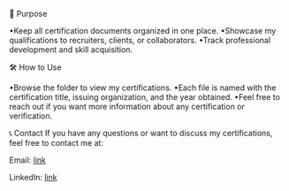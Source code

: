 🎯 Purpose

•Keep all certification documents organized in one place.
•Showcase my qualifications to recruiters, clients, or collaborators.
•Track professional development and skill acquisition.

🛠️ How to Use

•Browse the folder to view my certifications.
•Each file is named with the certification title, issuing organization, and the year obtained.
•Feel free to reach out if you want more information about any certification or verification.

📞 Contact
If you have any questions or want to discuss my certifications, feel free to contact me at:

Email: [link](muralikrishnacm017@gmail.com)

LinkedIn: [link](:https://www.linkedin.com/in/murali-krishna-byripindi-6947232b2)
